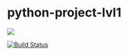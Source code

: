 # python-project-lvl1
<a href="https://codeclimate.com/github/codeclimate/codeclimate/maintainability"><img src="https://api.codeclimate.com/v1/badges/a99a88d28ad37a79dbf6/maintainability" /></a>

[![Build Status](https://travis-ci.org/sdemikhov/python-project-lvl1.svg?branch=master)](https://travis-ci.org/sdemikhov/python-project-lvl1)

<script id="asciicast-5Kqdn4VAYFzkBR8mfEUrOwR1t" src="https://asciinema.org/a/5Kqdn4VAYFzkBR8mfEUrOwR1t.js" async></script>
